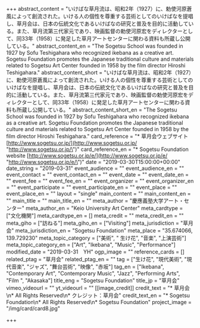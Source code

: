 +++
abstract_content = "いけばな草月流は、昭和2年（1927）に、勅使河原蒼風によって創流された。いける人の個性を尊重する芸術としてのいけばなを提唱し、草月会は、日本の伝統文化であるいけばなの研究と普及を目的に活動している。また、草月流第三代家元であり、映画監督の勅使河原宏をディレクターとして、同33年（1958）に発足した草月アートセンターに関わる資料も所蔵し公開している。"
abstract_content_en = "The Sogetsu School was founded in 1927 by Sofu Teshigahara who recognized ikebana as a creative art. Sogetsu Foundation promotes the Japanese traditional culture and materials related to Sogetsu Art Center founded in 1958 by the film director Hiroshi Teshigahara."
abstract_content_short = "いけばな草月流は、昭和2年（1927）に、勅使河原蒼風によって創流された。いける人の個性を尊重する芸術としてのいけばなを提唱し、草月会は、日本の伝統文化であるいけばなの研究と普及を目的に活動している。また、草月流第三代家元であり、映画監督の勅使河原宏をディレクターとして、同33年（1958）に発足した草月アートセンターに関わる資料も所蔵し公開している。"
abstract_content_short_en = "The Sogetsu School was founded in 1927 by Sofu Teshigahara who recognized ikebana as a creative art. Sogetsu Foundation promotes the Japanese traditional culture and materials related to Sogetsu Art Center founded in 1958 by the film director Hiroshi Teshigahara."
card_reference = "* 草月会ウェブサイト [http://www.sogetsu.or.jp/](http://www.sogetsu.or.jp/ \"http://www.sogetsu.or.jp/\")"
card_reference_en = "* Sogetsu Foundation website [http://www.sogetsu.or.jp/e/](http://www.sogetsu.or.jp/e/ \"http://www.sogetsu.or.jp/e/\")"
date = "2019-03-30T15:00:00+00:00"
date_string = "2019-03-31"
event_audience = ""
event_audience_en = ""
event_contact = ""
event_contact_en = ""
event_date = ""
event_date_en = ""
event_fee = ""
event_fee_en = ""
event_organizer = ""
event_organizer_en = ""
event_participate = ""
event_participate_en = ""
event_place = ""
event_place_en = ""
layout = "single"
main_content = ""
main_content_en = ""
main_title = ""
main_title_en = ""
meta_author = "慶應義塾大学アート・センター"
meta_author_en = "Keio University Art Center"
meta_cardtype = ["文化機関"]
meta_cardtype_en = []
meta_credit = ""
meta_credit_en = ""
meta_giho = ["訪ねる"]
meta_giho_en = ["Visiting"]
meta_jurisdiction = "草月会"
meta_jurisdiction_en = "Sogetsu Foundation"
meta_place = "35.674066, 139.729230"
meta_topic_category = ["美術", " 生け花", "音楽", "上演芸術"]
meta_topic_category_en = ["Art", "Ikebana", "Music", "Performance"]
modified_date = "2019-03-31　YH"
ogp_image = ""
reference_cards = []
related_ptag = "草月会"
related_ptag_en = ""
tag = ["生け花", "現代美術", "現代音楽", "ジャズ", "舞台芸術", "映像", "赤坂"]
tag_en = ["Ikebana", "Contemporary Art", "Contemporary Music", "Jazz", "Performing Arts", "Film ", "Akasaka"]
title_eng = "Sogetsu Foundation"
title_jp = "草月会"
vimeo_videourl = ""
yt_videourl = ""
[[image_credit]]
credit_text = "* 草月会\n* All Rights Reserved\n* クレジット：草月会"
credit_text_en = "* Sogetsu Foundation\n* All Rights Reserved\n* Sogetsu Foundation"
project_image = "/img/card/card8.jpg"

+++
